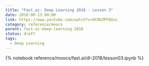```yaml
---
title: "Fast.ai: Deep Learning 2018 - Lesson 3"
date: 2018-08-13 00:00
link: https://www.youtube.com/watch?v=9C06ZPF8Uuc
category: reference/moocs
parent: fast-ai-deep-learning-2018
status: draft
tags:
  - Deep Learning
---
```


{% notebook reference/moocs/fast.ai/dl-2018/lesson03.ipynb %}
